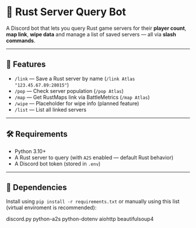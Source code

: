 # 🧠 Rust Server Query Bot

A Discord bot that lets you query Rust game servers for their **player count**, **map link**, **wipe data** and manage a list of saved servers — all via **slash commands**.

---

## 🚀 Features

- `/link` — Save a Rust server by name (`/link Atlas "123.45.67.89:28015"`)
- `/pop` — Check server population (`/pop Atlas`)
- `/map` — Get RustMaps link via BattleMetrics (`/map Atlas`)
- `/wipe` — Placeholder for wipe info (planned feature)
- `/list` — List all linked servers

---

## 🛠️ Requirements

- Python 3.10+
- A Rust server to query (with `A2S` enabled — default Rust behavior)
- A Discord bot token (stored in `.env`)

---

## 🧩 Dependencies

Install using `pip install -r requirements.txt` or manually using this list (virtual enviroment is recommended):

discord.py
python-a2s
python-dotenv
aiohttp
beautifulsoup4